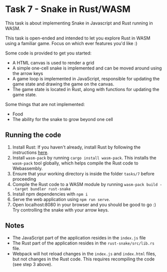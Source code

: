 # Task 7 - Snake in Rust/WASM

This task is about implementing Snake in Javascript and Rust running in WASM. 

This task is open-ended and intended to let you explore Rust in WASM using a familiar game. Focus on which ever features you'd like :)

Some code is provided to get you started: 
- A HTML canvas is used to render a grid
- A simple one-cell snake is implemented and can be moved around using the arrow keys
- A game loop is implemented in JavaScript, responsible for updating the game state and drawing the game on the canvas.
- The game state is located in Rust, along with functions for updating the game state. 

Some things that are not implemented:
- Food
- The ability for the snake to grow beyond one cell

## Running the code

1. Install Rust: If you haven't already, install Rust by following the instructions [here](https://www.rust-lang.org/tools/install).
2. Install `wasm-pack` by running `cargo install wasm-pack`. This installs the `wasm-pack` tool globally, which helps compile the Rust code to Webassembly.
4. Ensure that your working directory is inside the folder `tasks/7` before proceeding
3. Compile the Rust code to a WASM module by running `wasm-pack build --target bundler rust-snake`
4. Install npm dependencies with `npm i`
5. Serve the web application using `npm run serve`. 
6. Open localhost:8080 in your browser and you should be good to go :) Try controlling the snake with your arrow keys.

## Notes

- The JavaScript part of the application resides in the `index.js` file
- The Rust part of the application resides in the `rust-snake/src/lib.rs` file.
- Webpack will hot reload changes in the `index.js` and `index.html` files, but not changes in the Rust code. This requires recompiling the code (see step 3 above).